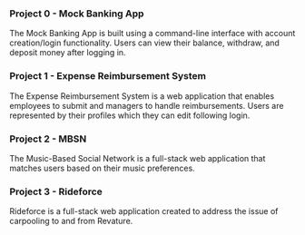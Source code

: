 ### Project 0 - Mock Banking App

   The Mock Banking App is built using a command-line interface with account creation/login functionality. Users can view their balance, withdraw, and deposit money after logging in.

### Project 1 - Expense Reimbursement System

   The Expense Reimbursement System is a web application that enables employees to submit and managers to handle reimbursements. Users are represented by their profiles which they can edit following login.

### Project 2 - MBSN

   The Music-Based Social Network is a full-stack web application that matches users based on their music preferences.

### Project 3 - Rideforce

   Rideforce is a full-stack web application created to address the issue of carpooling to and from Revature.

